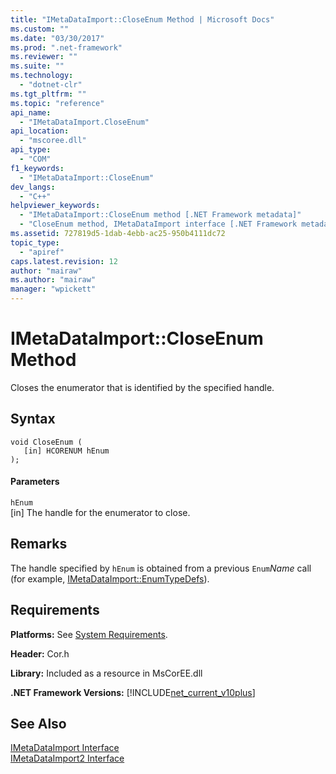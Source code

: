 ```yaml
---
title: "IMetaDataImport::CloseEnum Method | Microsoft Docs"
ms.custom: ""
ms.date: "03/30/2017"
ms.prod: ".net-framework"
ms.reviewer: ""
ms.suite: ""
ms.technology: 
  - "dotnet-clr"
ms.tgt_pltfrm: ""
ms.topic: "reference"
api_name: 
  - "IMetaDataImport.CloseEnum"
api_location: 
  - "mscoree.dll"
api_type: 
  - "COM"
f1_keywords: 
  - "IMetaDataImport::CloseEnum"
dev_langs: 
  - "C++"
helpviewer_keywords: 
  - "IMetaDataImport::CloseEnum method [.NET Framework metadata]"
  - "CloseEnum method, IMetaDataImport interface [.NET Framework metadata]"
ms.assetid: 727819d5-1dab-4ebb-ac25-950b4111dc72
topic_type: 
  - "apiref"
caps.latest.revision: 12
author: "mairaw"
ms.author: "mairaw"
manager: "wpickett"
---
```

# IMetaDataImport::CloseEnum Method
Closes the enumerator that is identified by the specified handle.  
  
## Syntax  
  
```  
void CloseEnum (  
   [in] HCORENUM hEnum  
);  
```  
  
#### Parameters  
 `hEnum`  
 [in] The handle for the enumerator to close.  
  
## Remarks  
 The handle specified by `hEnum` is obtained from a previous `Enum`*Name* call (for example, [IMetaDataImport::EnumTypeDefs](../../../../docs/framework/unmanaged-api/metadata/imetadataimport-enumtypedefs-method.md)).  
  
## Requirements  
 **Platforms:** See [System Requirements](../../../../docs/framework/get-started/system-requirements.md).  
  
 **Header:** Cor.h  
  
 **Library:** Included as a resource in MsCorEE.dll  
  
 **.NET Framework Versions:** [!INCLUDE[net_current_v10plus](../../../../includes/net-current-v10plus-md.md)]  
  
## See Also  
 [IMetaDataImport Interface](../../../../docs/framework/unmanaged-api/metadata/imetadataimport-interface.md)   
 [IMetaDataImport2 Interface](../../../../docs/framework/unmanaged-api/metadata/imetadataimport2-interface.md)